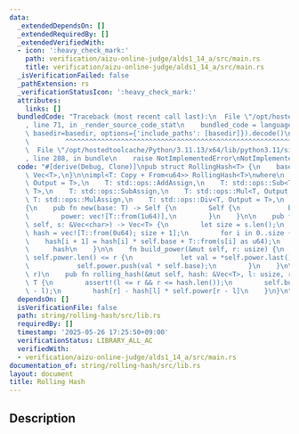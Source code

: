 ```yaml
---
data:
  _extendedDependsOn: []
  _extendedRequiredBy: []
  _extendedVerifiedWith:
  - icon: ':heavy_check_mark:'
    path: verification/aizu-online-judge/alds1_14_a/src/main.rs
    title: verification/aizu-online-judge/alds1_14_a/src/main.rs
  _isVerificationFailed: false
  _pathExtension: rs
  _verificationStatusIcon: ':heavy_check_mark:'
  attributes:
    links: []
  bundledCode: "Traceback (most recent call last):\n  File \"/opt/hostedtoolcache/Python/3.11.13/x64/lib/python3.11/site-packages/onlinejudge_verify/documentation/build.py\"\
    , line 71, in _render_source_code_stat\n    bundled_code = language.bundle(stat.path,\
    \ basedir=basedir, options={'include_paths': [basedir]}).decode()\n          \
    \         ^^^^^^^^^^^^^^^^^^^^^^^^^^^^^^^^^^^^^^^^^^^^^^^^^^^^^^^^^^^^^^^^^^^^^^^^^^^^^^^^^\n\
    \  File \"/opt/hostedtoolcache/Python/3.11.13/x64/lib/python3.11/site-packages/onlinejudge_verify/languages/rust.py\"\
    , line 288, in bundle\n    raise NotImplementedError\nNotImplementedError\n"
  code: "#[derive(Debug, Clone)]\npub struct RollingHash<T> {\n    base: T,\n    power:\
    \ Vec<T>,\n}\n\nimpl<T: Copy + From<u64>> RollingHash<T>\nwhere\n    T: std::ops::Add<T,\
    \ Output = T>,\n    T: std::ops::AddAssign,\n    T: std::ops::Sub<T, Output =\
    \ T>,\n    T: std::ops::SubAssign,\n    T: std::ops::Mul<T, Output = T>,\n   \
    \ T: std::ops::MulAssign,\n    T: std::ops::Div<T, Output = T>,\n    T: std::ops::DivAssign,\n\
    {\n    pub fn new(base: T) -> Self {\n        Self {\n            base,\n    \
    \        power: vec![T::from(1u64)],\n        }\n    }\n\n    pub fn build(&mut\
    \ self, s: &Vec<char>) -> Vec<T> {\n        let size = s.len();\n        let mut\
    \ hash = vec![T::from(0u64); size + 1];\n        for i in 0..size {\n        \
    \    hash[i + 1] = hash[i] * self.base + T::from(s[i] as u64);\n        }\n  \
    \      hash\n    }\n\n    fn build_power(&mut self, r: usize) {\n        while\
    \ self.power.len() <= r {\n            let val = *self.power.last().unwrap();\n\
    \            self.power.push(val * self.base);\n        }\n    }\n\n    // [l,\
    \ r)\n    pub fn rolling_hash(&mut self, hash: &Vec<T>, l: usize, r: usize) ->\
    \ T {\n        assert!(l <= r && r <= hash.len());\n        self.build_power(r\
    \ - l);\n        hash[r] - hash[l] * self.power[r - l]\n    }\n}\n"
  dependsOn: []
  isVerificationFile: false
  path: string/rolling-hash/src/lib.rs
  requiredBy: []
  timestamp: '2025-05-26 17:25:50+09:00'
  verificationStatus: LIBRARY_ALL_AC
  verifiedWith:
  - verification/aizu-online-judge/alds1_14_a/src/main.rs
documentation_of: string/rolling-hash/src/lib.rs
layout: document
title: Rolling Hash
---
```


## Description
